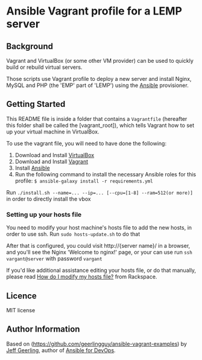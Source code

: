 # Ansible Vagrant profile for a LEMP server

## Background

Vagrant and VirtualBox (or some other VM provider) can be used to quickly build or rebuild virtual servers.

Those scripts use Vagrant profile to deploy a new server and install Nginx, MySQL and PHP (the 'EMP' part of 'LEMP') using the [Ansible](http://www.ansible.com/) provisioner.

## Getting Started

This README file is inside a folder that contains a `Vagrantfile` (hereafter this folder shall be called the [vagrant_root]), which tells Vagrant how to set up your virtual machine in VirtualBox.

To use the vagrant file, you will need to have done the following:

  1. Download and Install [VirtualBox](https://www.virtualbox.org/wiki/Downloads)
  2. Download and Install [Vagrant](https://www.vagrantup.com/downloads.html)
  3. Install [Ansible](http://docs.ansible.com/ansible/latest/intro_installation.html)
  4. Run the following command to install the necessary Ansible roles for this profile: `$ ansible-galaxy install -r requirements.yml`
  
Run `./install.sh --name=... --ip=... [--cpu=[1-8] --ram=512(or more)]` in order to directly install the vbox 

### Setting up your hosts file

You need to modify your host machine's hosts file to add the new hosts, in order to use ssh. 
Run `sudo hosts-update.sh` to do that

After that is configured, you could visit http://{server name}/ in a browser, and you'll see the Nginx 'Welcome to nginx!' page, or your can use run 
`ssh vargant@server` with password `vargant`

If you'd like additional assistance editing your hosts file, or do that manually, please read [How do I modify my hosts file?](http://www.rackspace.com/knowledge_center/article/how-do-i-modify-my-hosts-file) from Rackspace.

## Licence
MIT license

## Author Information

Based on (https://github.com/geerlingguy/ansible-vagrant-examples) by [Jeff Geerling](https://www.jeffgeerling.com/), author of [Ansible for DevOps](https://www.ansiblefordevops.com/).
